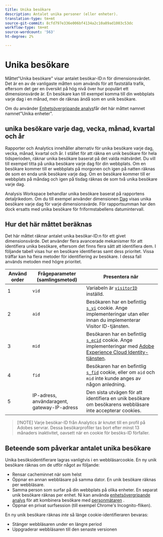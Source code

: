```yaml
---
title: Unika besökare
description: Antalet unika personer (eller enheter).
translation-type: tm+mt
source-git-commit: 8cfd797e336e006bf4134a2c10a89ad1003c53dc
workflow-type: tm+mt
source-wordcount: '563'
ht-degree: 2%

---
```



# Unika besökare

Måttet&quot;Unika besökare&quot; visar antalet besökar-ID:n för dimensionsvärdet. Det är en av de vanligaste måtten som används för att fastställa trafik, eftersom det ger en översikt på hög nivå över hur populärt ett dimensionsvärde är. En besökare kan till exempel komma till din webbplats varje dag i en månad, men de räknas ändå som en unik besökare.

Om du använder [Enhetsövergripande analys](../cda/cda-home.md)får det här måttet namnet namnet&quot;Unika enheter&quot;.

## unika besökare varje dag, vecka, månad, kvartal och år

Rapporter och Analytics innehåller alternativ för unika besökare varje dag, vecka, månad, kvartal och år. I stället för att räkna en unik besökare för hela tidsperioden, räknar unika besökare baserat på det valda mätvärdet. Du vill till exempel titta på unika besökare varje dag för din webbplats. Om en besökare kommer till er webbplats på morgonen och igen på natten räknas de som en enda unik besökare varje dag. Om en besökare kommer till er webbplats på måndag och igen på tisdag räknas de som två unika besökare varje dag.

Analysis Workspace behandlar unika besökare baserat på rapportens detaljrikedom. Om du till exempel använder dimensionen [Dag](../dimensions/day.md) visas unika besökare varje dag för varje dimensionsvärde. För rapportsumman har den dock ersatts med unika besökare för friformstabellens datumintervall.

## Hur det här måttet beräknas

Det här måttet räknar antalet unika besökar-ID:n för ett givet dimensionsvärde. Det använder flera avancerade mekanismer för att identifiera unika besökare, eftersom det finns flera sätt att identifiera dem. I följande tabell visas hur en besökare identifieras samt dess prioritet. Vissa träffar kan ha flera metoder för identifiering av besökare. I dessa fall används metoden med högre prioritet.

| Använd order | Frågeparameter (samlingsmetod) | Presentera när |
| --- | --- | --- |
| 1 | `vid` | Variabeln är [`visitorID`](/help/implement/vars/config-vars/visitorid.md) inställd. |
| 2 | `aid` | Besökaren har en befintlig [`s_vi`](https://docs.adobe.com/content/help/en/core-services/interface/ec-cookies/cookies-analytics.html) cookie. Ange implementeringar utan eller innan du implementerar Visitor ID-tjänsten. |
| 3 | `mid` | Besökaren har en befintlig [`s_ecid`](https://docs.adobe.com/content/help/en/core-services/interface/ec-cookies/cookies-analytics.html) cookie. Ange implementeringar med [Adobe Experience Cloud Identity-tjänsten](https://docs.adobe.com/content/help/sv-SE/id-service/using/home.html). |
| 4 | `fid` | Besökaren har en befintlig [`s_fid`](https://docs.adobe.com/content/help/en/core-services/interface/ec-cookies/cookies-analytics.html) cookie, eller om `aid` och `mid` inte kunde anges av någon anledning. |
| 5 | IP-adress, användaragent, gateway-IP-adress | Den sista utvägen för att identifiera en unik besökare om besökarens webbläsare inte accepterar cookies. |

>[!NOTE] Varje besökar-ID från Analytics är knutet till en profil på Adobes servrar. Dessa besökarprofiler tas bort efter minst 13 månaders inaktivitet, oavsett när en cookie för besöks-ID förfaller.

## Beteende som påverkar antalet unika besökare

Unika besöksidentifierare lagras vanligtvis i en webbläsarcookie. En ny unik besökare räknas om de utför något av följande:

* Rensar cacheminnet när som helst
* Öppnar en annan webbläsare på samma dator. En unik besökare räknas per webbläsare.
* Samma person som surfar på din webbplats på olika enheter. En separat unik besökare räknas per enhet. Ni kan använda [enhetsövergripande analys](../cda/cda-home.md) för att kombinera besökare med [personmätaren](people.md) .
* Öppnar en privat surfsession (till exempel Chrome&#39;s Incognito-fliken).

En ny unik besökare räknas *inte* så länge cookie-identifieraren bevaras:

* Stänger webbläsaren under en längre period
* Uppgraderar webbläsaren till den senaste versionen
